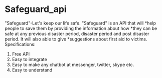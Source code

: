 # Safeguard_api
"Safeguard"-Let's keep our life safe. "Safeguard" is an API that will *help people  to save them by providing the information about how *they can be safe at any previous disaster period, disaster period and post disaster period. It will also able to give  *suggestions about first aid to victims.
Specifications:
1. Free API
2. Easy to integrate 
3. Easy to make any chatbot at messenger, twitter, skype etc.
4. Easy to understand
